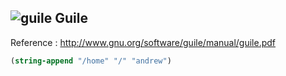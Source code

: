 ## ![guile](../../../img/icn/guile.png "Guile") Guile

Reference :  http://www.gnu.org/software/guile/manual/guile.pdf

```scheme
(string-append "/home" "/" "andrew")
```
